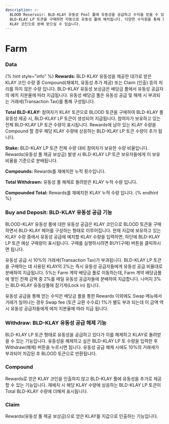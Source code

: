 ```yaml
---
description: >-
  BLOOD Reservoir: BLD-KLAY 유동성 Pool 풀에 유동성을 공급하고 수익을 얻을 수 있는 기능 입니다. KLAY 코인으로
  BLD-KLAY LP 토큰을 구매하면 자동으로 유동성 풀에 예치됩니다. 다양한 수익원을 통해 창출된 배당금을 유동성 참여 비율에 따라
  KLAY 코인으로 분배 받으실 수 있습니다.
---
```


# Farm

### Data

{% hint style="info" %}
**Rewards:** BLD-KLAY 유동성을 제공한 대가로 받은 KLAY 코인 수량 중 Compound(재예치, 유동성 추가 제공) 또는 Claim (인출) 등의 처리를 하지 않은 수량 입니다. BLD-KLAY 유동성 보상금은 배당금 풀에서 유동성 공급자의 예치 지분율에 따라 지급됩니다. 유동성 배당금 풀은 유동성 공급 및 해제 시 부과되는 거래세(Transaction Tax)를 통해 구성됩니다.

**Total BLD-KLAY:** 참여자가 KLAY 토큰으로 BLOOD 토큰을 구매하여 BLD-KLAY 풀 유동성 제공 시, BLD-KLAY LP 토큰이 생성되어 지급됩니다. 참여자가 보유하고 있는 전체 BLD-KLAY LP 토큰 수량이 표시됩니다. Rewards에 남아 있는 KLAY 수량을 Compound 할 경우 해당 KLAY 수량에 상응하는 BLD-KLAY LP 토큰 수량이 추가 됩니다.

**Stake:** BLD-KLAY LP 토큰 전체 수량 대비 참여자가 보유한 수량 비율입니다. Rewards(유동성 풀 제공 보상금) 발생 시 BLD-KLAY LP 토큰 보유자들에게 이 보유 비율을 기준으로 분배됩니다.

**Compounds:** Rewards를 재예치한 누적 횟수입니다.

**Total Withdrawn:** 유동성 풀 해제로 돌려받은 KLAY 누적 수량 입니다.

**Compounded Total:** Rewards를 재예치한 KLAY 누적 수량 입니다.
{% endhint %}

### Buy and Deposit: BLD-KLAY 유동성 공급 기능

BLOOD-KLAY 유동성 풀에 대한 유동성 공급은 KLAY 코인으로 BLOOD 토큰을 구매하면서 BLD-KLAY 페어를 구성하는 형태로 이루어집니다. 현재 지갑에 보유하고 있는 KLAY 수량 중에서 유동성 공급에 예치할 KLAY 수량을 입력하면, 하단에 BLD-KLAY LP 토큰 예상 구매량이 표시됩니다. 구매를 실행하시려면 BUY(구매) 버튼을 클릭하시면 됩니다.

유동성 공급 시 10%의 거래세(Transaction Tax)가 부과됩니다. BLD-KLAY LP 토큰을 구매하는 데 사용된 KLAY의 2%는 즉시 유동성 공급자들에게 유동성 공급 비율대로 분배하여 지급됩니다. 5%는 Farm 계약 배당금 풀로 이동하는데, Farm 계약 배당금풀에 쌓인 전체 금액 중 2%를 매일 유동성 공급자들에 분배하여 지급합니다. 나머지 3%는 BLD-KLAY 유동성풀에 잠기게(Lock in) 됩니다.

유동성 공급을 통해 얻는 수익은 배당금 풀을 통한 Rewards 이외에도 Swap 메뉴에서 거래가 일어나는 경우 Swap fee (토큰 교환 수수료) 1%가 별도 부과 되는데 이 금액 역시 유동성 공급자들에게 에치 지분율에 따라 지급 됩니다.

### Withdraw: BLD-KLAY 유동성 공급 해제 기능

BLD-KLAY LP 토큰 형태로 유동성을 공급하고 있다가 이를 해제하고 KLAY로 돌려받을 수 있는 기능입니다. 유동성을 해제하고 싶은 BLD-KLAY LP 토 수량을 입력한 후 Withdraw(해제) 버튼을 누르시면 됩니다. 유동성 공급 해제 시에도 10%의 거래세가 부과되어 차감된 후 BLOOD 토큰으로 반환됩니다.&#x20;

### Compound

Rewards로 얻은 KLAY 코인을 인출하지 않고 BLD-KLAY 풀에 유동성을 추가로 제공할 수 있는 기능입니다. 재예치 시 해당 KLAY 수량에 상응하는 BLD-KLAY LP 토큰이 Total BLD-KLAY 수량에 더해져 표시됩니다.

### Claim

Rewards(유동성 풀 제공 보상금)으로 얻은 KLAY를 지갑으로 인출하는 기능입니다.
